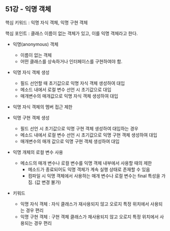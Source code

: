 ## 51강 - 익명 객체

핵심 키워드 : 익명 자식 객체, 익명 구현 객체

핵심 포인트 : 클래스 이름이 없는 객체가 있고, 이를 익명 객체라고 한다.

- 익명(anonymous) 객체
    - 이름이 없는 객체
    - 어떤 클래스를 상속하거나 인터페이스를 구현하여야 함.

- 익명 자식 객체 생성
    - 필드 선언할 때 초기값으로 익명 자식 객체 생성하여 대입
    - 메소드 내에서 로컬 변수 선언 시 초기값으로 대입
    - 매개변수의 매개값으로 익명 자식 객체 생성하여 대입

- 익명 자식 객체의 멤버 접근 제한

- 익명 구현 객체 생성
    - 필드 선언 시 초기값으로 익명 구현 객체 생성하여 대입하는 경우
    - 메소드 내에서 로컬 변수 선언 시 초기값으로 익명 구현 객체 생성하여 대입
    - 매개변수의 매개 값으로 익명 구현 객체 생성하여 대입

- 익명 개체의 로컬 변수 사용
    - 메소드의 매개 변수나 로컬 변수를 익명 객체 내부에서 사용할 때의 제한
        - 메소드가 종료되어도 익명 객체가 계속 실행 상태로 존재할 수 있음
        - 컴파일 시 익명 객체에서 사용하는 매개 변수나 로컬 변수는 final 특성을 가짐. (값 변경 불가)
        
- 키워드
    - 익명 자식 객체 : 자식 클래스가 재사용되지 않고 오로지 특정 위치에서 사용되는 경우 편리
    - 익명 구현 객체 : 구현 객체 클래스가 재사용되지 않고 오로지 특정 위치에서 사용되는 경우 편리